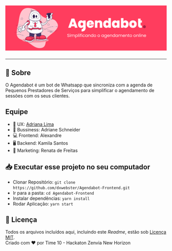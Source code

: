 <p align=center>

<h5 align=center>
<img src="readme/capa.png"><br>

</h5>

</p>

---

## 🔖 Sobre

O Agendabot é um bot de Whatsapp que sincroniza com a agenda de Pequenos Prestadores de Serviços para simplificar o agendamento de sessões com os seus clientes.

## Equipe

- 🎨 UX: [Adriana Lima](https://www.linkedin.com/in/adrianalimashika/)
- 💼 Bussiness: Adriane Schneider
- 💻 Frontend: Alexandre
- 🖥 Backend: Kamila Santos
- 📢 Marketing: Renata de Freitas

## 📥 Executar esse projeto no seu computador

- Clonar Repositório: `git clone https://github.com/dxwebster/Agendabot-Frontend.git`
- Ir para a pasta: `cd Agendabot-Frontend`
- Instalar dependências: `yarn install`
- Rodar Aplicação: `yarn start`

## 📕 Licença

Todos os arquivos incluídos aqui, incluindo este _Readme_, estão sob [Licença MIT](./LICENSE).<br>
Criado com ❤ por Time 10 - Hackaton Zenvia New Horizon
